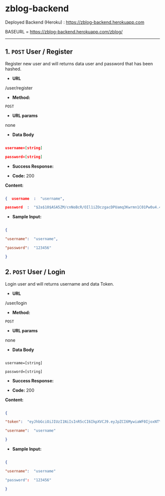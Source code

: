 # zblog-backend

Deployed Backend (Heroku) : https://zblog-backend.herokuapp.com

BASEURL = https://zblog-backend.herokuapp.com/zblog/

------


## **1. `POST` User / Register**

  

Register new user and will returns data user and password that has been hashed.

  

-  **URL**

  

/user/register

  

-  **Method:**

  

`POST`

  

-  **URL params**

  

none

  

-  **Data Body**

  

```json

username=[string]

password=[string]

```

  

-  **Success Response:**

  

-  **Code:** 200

**Content:**

  

```json

{  username  :  "username",

password  :  "$2a$10$ASA5ZM/cnNoBcR/OIl1iZOczgacDPUamq3Kwrmn1C01Pw0u4.4Iqi"  }

```

  

-  **Sample Input:**

  

```JSON

{

"username":  "username",

"password":  "123456"

}

```


## **2. `POST` User / Login**

  

Login user and will returns username and data Token.

  

-  **URL**

  

/user/login

  

-  **Method:**

  

`POST`

  

-  **URL params**

  

none

  

-  **Data Body**

  

```

username=[string]

password=[string]

```

  

-  **Success Response:**

  

-  **Code:** 200

**Content:**

  

```json

{

"token":  "eyJhbGciOiJIUzI1NiIsInR5cCI6IkpXVCJ9.eyJpZCI6MywiaWF0IjoxNTY5OTgwMDE0fQ.UOxbgr1EY5sXCM1csgZIjba2vbbML-Tc-LtqDTKs5NY",

"username":  "username"

}

```

  

-  **Sample Input:**

  

```JSON

{

"username":  "username"

"password":  "123456"

}

```

